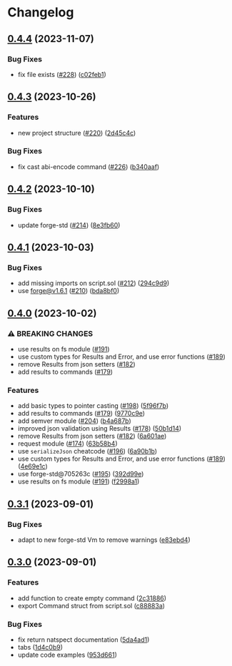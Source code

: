 # Changelog

## [0.4.4](https://github.com/nomoixyz/vulcan/compare/v0.4.3...v0.4.4) (2023-11-07)


### Bug Fixes

* fix file exists ([#228](https://github.com/nomoixyz/vulcan/issues/228)) ([c02feb1](https://github.com/nomoixyz/vulcan/commit/c02feb19aa34449376f52805663414aefafdc06a))

## [0.4.3](https://github.com/nomoixyz/vulcan/compare/v0.4.2...v0.4.3) (2023-10-26)


### Features

* new project structure ([#220](https://github.com/nomoixyz/vulcan/issues/220)) ([2d45c4c](https://github.com/nomoixyz/vulcan/commit/2d45c4c9b5072f218514997e6e656d3c2a10262e))


### Bug Fixes

* fix cast abi-encode command ([#226](https://github.com/nomoixyz/vulcan/issues/226)) ([b340aaf](https://github.com/nomoixyz/vulcan/commit/b340aafad4b2efcdb4d0c983ee6d02c79c1c1dea))

## [0.4.2](https://github.com/nomoixyz/vulcan/compare/v0.4.1...v0.4.2) (2023-10-10)


### Bug Fixes

* update forge-std ([#214](https://github.com/nomoixyz/vulcan/issues/214)) ([8e3fb60](https://github.com/nomoixyz/vulcan/commit/8e3fb600b34b8ece7e2ff43b2f59ce01919ad611))

## [0.4.1](https://github.com/nomoixyz/vulcan/compare/v0.4.0...v0.4.1) (2023-10-03)


### Bug Fixes

* add missing imports on script.sol ([#212](https://github.com/nomoixyz/vulcan/issues/212)) ([294c9d9](https://github.com/nomoixyz/vulcan/commit/294c9d9079b8d0045bbe2b33e7021665c6e0fe53))
* use forge@v1.6.1 ([#210](https://github.com/nomoixyz/vulcan/issues/210)) ([bda8bf0](https://github.com/nomoixyz/vulcan/commit/bda8bf0df6daf609ec03bae7ebbaed099438a396))

## [0.4.0](https://github.com/nomoixyz/vulcan/compare/v0.3.1...v0.4.0) (2023-10-02)


### ⚠ BREAKING CHANGES

* use results on fs module ([#191](https://github.com/nomoixyz/vulcan/issues/191))
* use custom types for Results and Error, and use error functions ([#189](https://github.com/nomoixyz/vulcan/issues/189))
* remove Results from json setters ([#182](https://github.com/nomoixyz/vulcan/issues/182))
* add results to commands ([#179](https://github.com/nomoixyz/vulcan/issues/179))

### Features

* add basic types to pointer casting ([#198](https://github.com/nomoixyz/vulcan/issues/198)) ([5f96f7b](https://github.com/nomoixyz/vulcan/commit/5f96f7b254c12684e579666a7a05f8bce7a3afce))
* add results to commands ([#179](https://github.com/nomoixyz/vulcan/issues/179)) ([9770c9e](https://github.com/nomoixyz/vulcan/commit/9770c9ef2f58c638a4d25c33487cee5bf11ce103))
* add semver module ([#204](https://github.com/nomoixyz/vulcan/issues/204)) ([b4a687b](https://github.com/nomoixyz/vulcan/commit/b4a687b1fd2d6d355e11bf4581ef1cc7fb2bec27))
* improved json validation using Results ([#178](https://github.com/nomoixyz/vulcan/issues/178)) ([50b1d14](https://github.com/nomoixyz/vulcan/commit/50b1d14439866ac1cf76a4be959b5631184c88aa))
* remove Results from json setters ([#182](https://github.com/nomoixyz/vulcan/issues/182)) ([6a601ae](https://github.com/nomoixyz/vulcan/commit/6a601ae623a3aa6c84b42270636c2d46ef630ba6))
* request module ([#174](https://github.com/nomoixyz/vulcan/issues/174)) ([63b58b4](https://github.com/nomoixyz/vulcan/commit/63b58b4803d50ad62e131ba344046bb054adb52f))
* use `serializeJson` cheatcode ([#196](https://github.com/nomoixyz/vulcan/issues/196)) ([6a90b1b](https://github.com/nomoixyz/vulcan/commit/6a90b1bea3a14b87c59ddf8edc2721d463b43d22))
* use custom types for Results and Error, and use error functions ([#189](https://github.com/nomoixyz/vulcan/issues/189)) ([4e69e1c](https://github.com/nomoixyz/vulcan/commit/4e69e1cd7f9beadcfead37fafc0d0ea5ee37599f))
* use forge-std@705263c ([#195](https://github.com/nomoixyz/vulcan/issues/195)) ([392d99e](https://github.com/nomoixyz/vulcan/commit/392d99e4525c642cae1da577e274326fcefa4de2))
* use results on fs module ([#191](https://github.com/nomoixyz/vulcan/issues/191)) ([f2998a1](https://github.com/nomoixyz/vulcan/commit/f2998a1821132d9fbb8fda8ef807de61d6dc0bf3))

## [0.3.1](https://github.com/nomoixyz/vulcan/compare/v0.3.0...v0.3.1) (2023-09-01)


### Bug Fixes

* adapt to new forge-std Vm to remove warnings ([e83ebd4](https://github.com/nomoixyz/vulcan/commit/e83ebd403e1e46d3cbf684343e967478bf0a8e29))

## [0.3.0](https://github.com/nomoixyz/vulcan/compare/v0.2.0...v0.3.0) (2023-09-01)


### Features

* add function to create empty command ([2c31886](https://github.com/nomoixyz/vulcan/commit/2c31886075fae5a5177410739309ff38ed834f2a))
* export Command struct from script.sol ([c88883a](https://github.com/nomoixyz/vulcan/commit/c88883a402ccfae6aa2d0de674936ba22e3d3514))


### Bug Fixes

* fix return natspect documentation ([5da4ad1](https://github.com/nomoixyz/vulcan/commit/5da4ad14fbe07b35d29260fe2cb97ffb2cb95de3))
* tabs ([1d4c0b9](https://github.com/nomoixyz/vulcan/commit/1d4c0b9d350445825d84198c7b242f5e432ffb39))
* update code examples ([953d661](https://github.com/nomoixyz/vulcan/commit/953d661e1a84e84b9a40b8f8178980ea32d0ef96))

